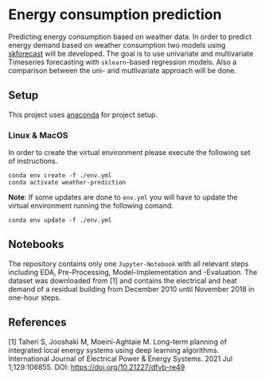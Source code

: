 # Energy consumption prediction 
Predicting energy consumption based on weather data.
In order to predict energy demand based on weather 
consumption two models using <a href="https://skforecast.org/0.11.0/index.html" target="_blank">skforecast</a> 
will be developed.
The goal is to use univariate and multivariate Timeseries forecasting with `sklearn`-based 
regression models. Also a comparison between the uni- and mutlivariate approach will be done.

## Setup

This project uses <a href="https://anaconda.com" target="_blank">anaconda</a>
for project setup.

### Linux & MacOS

In order to create the virtual environment please execute the following set of 
instructions. 

```console
conda env create -f ./env.yml
conda activate weather-prediction
```

**Note**: If some updates are done to `env.yml` you will have to update the 
virtual environment running the following comand.

```console
conda env update -f ./env.yml
```

## Notebooks

The repository contains only one `Jupyter-Notebook` with all relevant steps 
including EDA, Pre-Processing, Model-Implementation and -Evaluation. 
The dataset was downloaded from [1] and contains the electrical and heat demand 
of a residual building from December 2010 until November 2018 in one-hour steps.
 

## References
[1]   Taheri S, Jooshaki M, Moeini-Aghtaie M. Long-term planning of integrated 
local energy systems using deep learning algorithms. International Journal of 
Electrical Power & Energy Systems. 2021 Jul 1;129:106855. 
DOI: <a href="https://doi.org/10.21227/dfvb-re49" target="_blank">
https://doi.org/10.21227/dfvb-re49</a>
